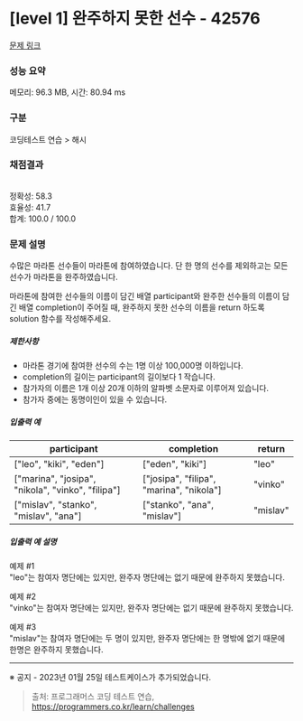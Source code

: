 # [level 1] 완주하지 못한 선수 - 42576 

[문제 링크](https://school.programmers.co.kr/learn/courses/30/lessons/42576?language=java) 

### 성능 요약

메모리: 96.3 MB, 시간: 80.94 ms

### 구분

코딩테스트 연습 > 해시

### 채점결과

<br/>정확성: 58.3<br/>효율성: 41.7<br/>합계: 100.0 / 100.0

### 문제 설명

<p>수많은 마라톤 선수들이 마라톤에 참여하였습니다. 단 한 명의 선수를 제외하고는 모든 선수가 마라톤을 완주하였습니다.</p>

<p>마라톤에 참여한 선수들의 이름이 담긴 배열 participant와 완주한 선수들의 이름이 담긴 배열 completion이 주어질 때, 완주하지 못한 선수의 이름을 return 하도록 solution 함수를 작성해주세요.</p>

<h5>제한사항</h5>

<ul>
<li>마라톤 경기에 참여한 선수의 수는 1명 이상 100,000명 이하입니다.</li>
<li>completion의 길이는 participant의 길이보다 1 작습니다.</li>
<li>참가자의 이름은 1개 이상 20개 이하의 알파벳 소문자로 이루어져 있습니다.</li>
<li>참가자 중에는 동명이인이 있을 수 있습니다.</li>
</ul>

<h5>입출력 예</h5>
<table class="table">
        <thead><tr>
<th>participant</th>
<th>completion</th>
<th>return</th>
</tr>
</thead>
        <tbody><tr>
<td>["leo", "kiki", "eden"]</td>
<td>["eden", "kiki"]</td>
<td>"leo"</td>
</tr>
<tr>
<td>["marina", "josipa", "nikola", "vinko", "filipa"]</td>
<td>["josipa", "filipa", "marina", "nikola"]</td>
<td>"vinko"</td>
</tr>
<tr>
<td>["mislav", "stanko", "mislav", "ana"]</td>
<td>["stanko", "ana", "mislav"]</td>
<td>"mislav"</td>
</tr>
</tbody>
      </table>
<h5>입출력 예 설명</h5>

<p>예제 #1<br>
"leo"는 참여자 명단에는 있지만, 완주자 명단에는 없기 때문에 완주하지 못했습니다.</p>

<p>예제 #2<br>
"vinko"는 참여자 명단에는 있지만, 완주자 명단에는 없기 때문에 완주하지 못했습니다.</p>

<p>예제 #3<br>
"mislav"는 참여자 명단에는 두 명이 있지만, 완주자 명단에는 한 명밖에 없기 때문에 한명은 완주하지 못했습니다.</p>

<hr>

<p>※ 공지 - 2023년 01월 25일 테스트케이스가 추가되었습니다.</p>


> 출처: 프로그래머스 코딩 테스트 연습, https://programmers.co.kr/learn/challenges